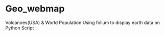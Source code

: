 # Geo_webmap
Volcanoes(USA) &amp; World Population
Using folium to display earth data on Python Script
